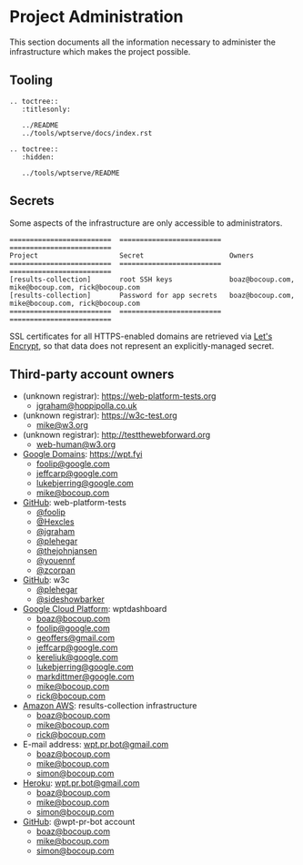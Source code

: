 # Project Administration

This section documents all the information necessary to administer the
infrastructure which makes the project possible.

## Tooling

```eval_rst
.. toctree::
   :titlesonly:

   ../README
   ../tools/wptserve/docs/index.rst

.. toctree::
   :hidden:

   ../tools/wptserve/README
```

## Secrets

Some aspects of the infrastructure are only accessible to administrators.

```eval_rst
=========================  =========================  =========================
Project                    Secret                     Owners
=========================  =========================  =========================
[results-collection]       root SSH keys              boaz@bocoup.com, mike@bocoup.com, rick@bocoup.com
[results-collection]       Password for app secrets   boaz@bocoup.com, mike@bocoup.com, rick@bocoup.com
=========================  =========================  =========================

```

SSL certificates for all HTTPS-enabled domains are retrieved via [Let's
Encrypt](https://letsencrypt.org/), so that data does not represent an
explicitly-managed secret.

## Third-party account owners

- (unknown registrar): https://web-platform-tests.org
  - jgraham@hoppipolla.co.uk
- (unknown registrar): https://w3c-test.org
  - mike@w3.org
- (unknown registrar): http://testthewebforward.org
  - web-human@w3.org
- [Google Domains](https://domains.google/): https://wpt.fyi
  - foolip@google.com
  - jeffcarp@google.com
  - lukebjerring@google.com
  - mike@bocoup.com
- [GitHub](https://github.com/): web-platform-tests
  - [@foolip](https://github.com/foolip)
  - [@Hexcles](https://github.com/Hexcles)
  - [@jgraham](https://github.com/jgraham)
  - [@plehegar](https://github.com/plehegar)
  - [@thejohnjansen](https://github.com/thejohnjansen)
  - [@youennf](https://github.com/youennf)
  - [@zcorpan](https://github.com/zcorpan)
- [GitHub](https://github.com/): w3c
  - [@plehegar](https://github.com/plehegar)
  - [@sideshowbarker](https://github.com/sideshowbarker)
- [Google Cloud Platform](https://cloud.google.com/): wptdashboard
  - boaz@bocoup.com
  - foolip@google.com
  - geoffers@gmail.com
  - jeffcarp@google.com
  - kereliuk@google.com
  - lukebjerring@google.com
  - markdittmer@google.com
  - mike@bocoup.com
  - rick@bocoup.com
- [Amazon AWS](https://aws.amazon.com/): results-collection infrastructure
  - boaz@bocoup.com
  - mike@bocoup.com
  - rick@bocoup.com
- E-mail address: wpt.pr.bot@gmail.com
  - boaz@bocoup.com
  - mike@bocoup.com
  - simon@bocoup.com
- [Heroku](https://heroku.com/): wpt.pr.bot@gmail.com
  - boaz@bocoup.com
  - mike@bocoup.com
  - simon@bocoup.com
- [GitHub](https://github.com/): @wpt-pr-bot account
  - boaz@bocoup.com
  - mike@bocoup.com
  - simon@bocoup.com

[results-collection]: https://github.com/web-platform-tests/results-collection
[web-platform-tests]: https://github.com/e3c/web-platform-tests
[wpt.fyi]: https://github.com/web-platform-tests/wpt.fyi
